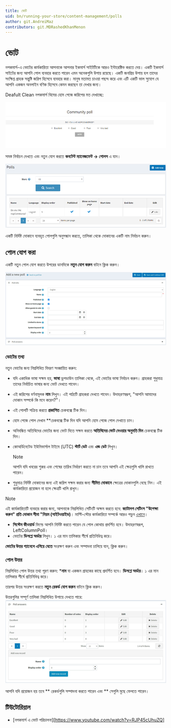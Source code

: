 ```yaml
---
title: ভোট
uid: bn/running-your-store/content-management/polls
author: git.AndreiMaz
contributors: git.MDRashedKhanMenon
---
```


# ভোট

নপকমার্স-এ ভোটের কার্যকারিতা আপনাকে আপনার ইকমার্স সাইটটিকে আরও ইন্টারেক্টিভ করতে দেয়। একটি ইকমার্স সাইটের জন্য আপনি পোল ব্যবহার করতে পারেন এমন অনেকগুলি উপায় রয়েছে। একটি জনপ্রিয় উপায় হল তাদের সংক্ষিপ্ত গ্রাহক সন্তুষ্টি জরিপ হিসেবে ব্যবহার করা। মানুষ মতামত চাওয়া পছন্দ করে এবং এটি একটি ভাল সুযোগ যে আপনি একজন অনলাইন বণিক হিসেবে কেমন করছেন তা দেখার জন্য।

Deafult Clean নপকমার্স থিমের হোম পেজে জরিপের মত দেখাচ্ছে:

![হোম পেজ পোল](_static/polls/polls_3.png)

সমস্ত নির্বাচন দেখতে এবং নতুন যোগ করতে **কনটেন্ট ম্যানেজমেন্ট → পোলস** এ যান।

![ভোটের তালিকা](_static/polls/polls_1.png)

একটি নির্দিষ্ট দোকানে ব্যবহৃত পোলগুলি অনুসন্ধান করতে, তালিকা থেকে দোকানের একটি নাম নির্বাচন করুন।

## পোল যোগ করা

একটি নতুন পোল যোগ করতে উপরের ডানদিকে **নতুন যোগ করুন** বাটনে ক্লিক করুন।

![একটি নতুন পোল যোগ করুন](_static/polls/add-new.jpg)

### ভোটের তথ্য

নতুন ভোটের জন্য নিম্নলিখিত বিবরণ সংজ্ঞায়িত করুন:

- যদি একাধিক ভাষা সক্ষম হয়, **ভাষা** ড্রপডাউন তালিকা থেকে, এই ভোটের ভাষা নির্বাচন করুন। গ্রাহকরা শুধুমাত্র তাদের নির্বাচিত ভাষার জন্য ভোট দেখতে পাবেন।
- এই জরিপের বর্ণনামূলক **নাম** লিখুন। এই পাঠ্যটি গ্রাহকরা দেখতে পাবেন। উদাহরণস্বরূপ, "আপনি আমাদের দোকান সম্পর্কে কি মনে করেন?"।
- এই পোলটি সক্রিয় করতে **প্রকাশিত** চেকবক্সে টিক দিন।
- হোম পেজে পোল দেখান **চেকবক্সে টিক দিন যদি আপনি হোম পেজে পোল দেখাতে চান।
- অনিবন্ধিত অতিথিদের ভোটের জন্য ভোট দিতে সক্ষম করতে **অতিথিদের ভোট দেওয়ার অনুমতি দিন** চেকবক্সে টিক দিন।
- কোঅর্ডিনেটেড ইউনিভার্সাল টাইমে (UTC) **স্টার্ট ডেট** এবং **এন্ড ডেট** লিখুন।
  > [!NOTE]
  >
  > আপনি যদি খবরের শুরুর এবং শেষের তারিখ নির্ধারণ করতে না চান তবে আপনি এই ক্ষেত্রগুলি খালি রাখতে পারেন।

- শুধুমাত্র নির্দিষ্ট দোকানের জন্য এই জরিপ সক্ষম করার জন্য **সীমিত দোকানে** ক্ষেত্রের দোকানগুলি বেছে নিন। এই কার্যকারিতা প্রয়োজন না হলে ক্ষেত্রটি খালি রাখুন।

> [!NOTE]
>
> এই কার্যকারিতাটি ব্যবহার করার জন্য, আপনাকে নিম্নলিখিত সেটিংটি অক্ষম করতে হবে: **ক্যাটালগ সেটিংস "উপেক্ষা করুন" প্রতি দোকান সীমা "নিয়ম (সাইটওয়াইড)**। মাল্টি-স্টোর কার্যকারিতা সম্পর্কে আরও পড়ুন [এখানে](xref:bn/getting-start/advanced-configuration/multi-store)।

- **সিস্টেম কীওয়ার্ড** ফিল্ডে আপনি নির্দিষ্ট করতে পারেন যে পোল কোথায় প্রদর্শিত হবে। উদাহরণস্বরূপ, LeftColumnPoll।
- ভোটের **ডিসপ্লে অর্ডার** লিখুন। ১ এর মান তালিকার শীর্ষে প্রতিনিধিত্ব করে।

**ভোটের উত্তর প্যানেলে এগিয়ে যেতে** সংরক্ষণ করুন এবং সম্পাদনা চালিয়ে যান, ক্লিক করুন।

### পোল উত্তর

নিম্নলিখিত পোল উত্তর তথ্য পূরণ করুন:
***নাম** যা একজন গ্রাহকের কাছে প্রদর্শিত হবে।
**ডিসপ্লে অর্ডার**। ১ এর মান তালিকার শীর্ষে প্রতিনিধিত্ব করে।

তারপর উত্তর সংরক্ষণ করতে **নতুন রেকর্ড যোগ করুন** বাটনে ক্লিক করুন।

উত্তরগুলির সম্পূর্ণ তালিকা নিম্নলিখিত উপায়ে দেখতে পারে:
![ভোটের উত্তর](_static/polls/answers.jpg)

আপনি যদি প্রয়োজন হয় তবে ** রেকর্ডগুলি সম্পাদনা করতে পারেন এবং ** সেগুলি মুছে ফেলতে পারেন।

## টিউটোরিয়াল

- [নপকমার্স এ ভোট পরিচালনা][https://www.youtube.com/watch?v=RJP45cUhuZQ]
